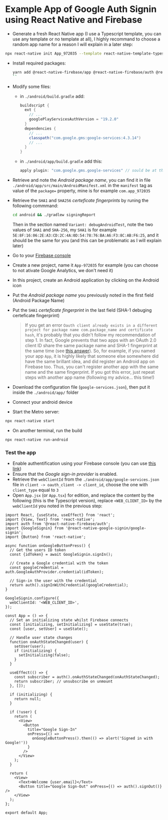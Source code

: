 # Example App of Google Auth Signin using React Native and Firebase

- Generate a fresh React Native app (I use a Typescript template, you can use any template or no template at all),
  I highly recommand to choose a random app name for a reason I will explain in a later step:

```bash
npx react-native init App_972035 --template react-native-template-typescript
```

- Install required packages:

  ```bash
  yarn add @react-native-firebase/app @react-native-firebase/auth @react-native-google-signin/google-signin
  ``

  ```

- Modify some files:

  - in `./android/build.gradle` add:
    ```gradle
    buildscript {
      ext {
        // ...
        googlePlayServicesAuthVersion = "19.2.0"
      }
      dependencies {
        // ...
        classpath("com.google.gms:google-services:4.3.14")
        // ...
      }
    }
    ```
  - in `./android/app/build.gradle` add this:
    ```gradle
    apply plugin: "com.google.gms.google-services" // sould be at the end of the file
    ```

- Retrieve and note the _Android package name_, you can find it in file `./android/app/src/main/AndroidManifest.xml`
  in the `manifest` tag as value of the `package=` property, mine is for example `com.app_972035`
- Retrieve the `SHA1` and `SHA256` _certeficate fingerprints_ by runing the following commmand:
  ```bash
  cd android && ./gradlew signingReport
  ```
  Then in the section named `Variant: debugAndroidTest`, note the two values of `SHA1` and `SHA-256`, my `SHA1` is for example `5E:8F:16:06:2E:A3:CD:2C:4A:0D:54:78:76:BA:A6:F3:8C:AB:F6:25`, and it should be the same for you (and this can be problematic as I will explain later)
- Go to your [Firebase console](https://console.firebase.google.com/)
- Create a new project, name it `App-972035` for example (you can choose to not ativate Google Analytics, we don't need it)
- In this project, create an Android application by clicking on the Android icon
- Put the _Android package name_ you previously noted in the first field (Android Package Name)
- Put the `SHA1` _certeficate fingerprint_ in the last field (SHA-1 debuging certeficate fingerprint)
  > If you get an error `Oauth client already exists in a different project for package name com.package_name and certificate hash`,
  > it's probably that you didn't follow my recommendation of step 1. In fact, Google prevents that two apps with an OAuth 2.0 client
  > ID share the same package name and SHA-1 fingerprint at the same time (see [this answer](https://support.googles.ltd/firebase/answer/6401008?hl=en&ref_topic=6399725)).
  > So, for example, if you named your app `App`, it is highly likely that someone else somewhere did have the same brillant idea,
  > and did register an Android app on Firebase too. Thus, you can't register another app with the same name and the same fingerprint.
  > If you got this error, just repeat steps with another app name (following my advice... this time!)
- Download the configuration file (`google-services.json`), then put it inside the `./android/app/` folder
- Connect your android device
- Start the Metro server:

```bash
npx react-native start
```

- On another terminal, run the build

```bash
npx react-native run-android
```

### Test the app

- Enable authentification using your Firebase console (you can use [this link](https://console.firebase.google.com/project/_/authentication/providers))
- Ensure that the _Google sign-in provider_ is enabled.
- Retrieve the `webClientId` from the `./android/app/google-services.json` file in `client -> oauth_client -> client_id`, choose the one with `client_type` equal to `3`
- Open `App.jsx` (or `App.tsx`) for edition, and replace the content by the following (this is the Typescript version), replace `<WEB_CLIENT_ID>` by the `webClientId` you noted in the previous step:

```tsx
import React, {useState, useEffect} from 'react';
import {View, Text} from 'react-native';
import auth from '@react-native-firebase/auth';
import {GoogleSignin} from '@react-native-google-signin/google-signin';
import {Button} from 'react-native';

async function onGoogleButtonPress() {
  // Get the users ID token
  const {idToken} = await GoogleSignin.signIn();

  // Create a Google credential with the token
  const googleCredential = auth.GoogleAuthProvider.credential(idToken);

  // Sign-in the user with the credential
  return auth().signInWithCredential(googleCredential);
}

GoogleSignin.configure({
  webClientId: '<WEB_CLIENT_ID>',
});

const App = () => {
  // Set an initializing state whilst Firebase connects
  const [initializing, setInitializing] = useState(true);
  const [user, setUser] = useState();

  // Handle user state changes
  function onAuthStateChanged(user) {
    setUser(user);
    if (initializing) {
      setInitializing(false);
    }
  }

  useEffect(() => {
    const subscriber = auth().onAuthStateChanged(onAuthStateChanged);
    return subscriber; // unsubscribe on unmount
  }, []);

  if (initializing) {
    return null;
  }

  if (!user) {
    return (
      <View>
        <Button
          title="Google Sign-In"
          onPress={() =>
            onGoogleButtonPress().then(() => alert('Signed in with Google!'))
          }
        />
      </View>
    );
  }

  return (
    <View>
      <Text>Welcome {user.email}</Text>
      <Button title="Google Sign-Out" onPress={() => auth().signOut()} />
    </View>
  );
};

export default App;
```
